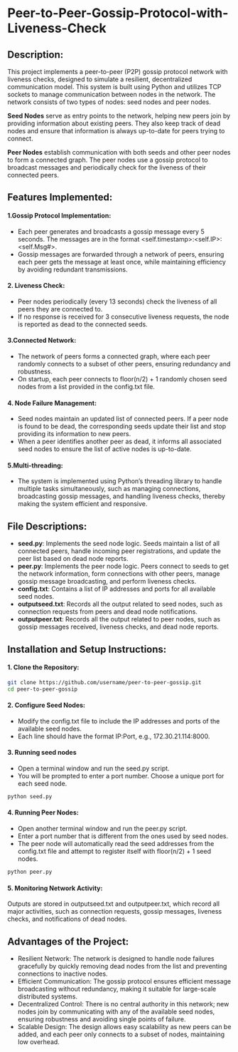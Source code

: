 # Peer-to-Peer-Gossip-Protocol-with-Liveness-Check

## Description:
This project implements a peer-to-peer (P2P) gossip protocol network with liveness checks, designed to simulate a resilient, decentralized communication model. This system is built using Python and utilizes TCP sockets to manage communication between nodes in the network. The network consists of two types of nodes: seed nodes and peer nodes.

**Seed Nodes** serve as entry points to the network, helping new peers join by providing information about existing peers. They also keep track of dead nodes and ensure that information is always up-to-date for peers trying to connect.

**Peer Nodes** establish communication with both seeds and other peer nodes to form a connected graph. The peer nodes use a gossip protocol to broadcast messages and periodically check for the liveness of their connected peers.

## Features Implemented:
####  1.Gossip Protocol Implementation:

* Each peer generates and broadcasts a gossip message every 5 seconds. The messages are in the format <self.timestamp>:<self.IP>:<self.Msg#>.
* Gossip messages are forwarded through a network of peers, ensuring each peer gets the message at least once, while maintaining efficiency by avoiding redundant transmissions.
#### 2. Liveness Check:

* Peer nodes periodically (every 13 seconds) check the liveness of all peers they are connected to.
* If no response is received for 3 consecutive liveness requests, the node is reported as dead to the connected seeds.
#### 3.Connected Network:

* The network of peers forms a connected graph, where each peer randomly connects to a subset of other peers, ensuring redundancy and robustness.
* On startup, each peer connects to floor(n/2) + 1 randomly chosen seed nodes from a list provided in the config.txt file.
#### 4. Node Failure Management:

* Seed nodes maintain an updated list of connected peers. If a peer node is found to be dead, the corresponding seeds update their list and stop providing its information to new peers.
* When a peer identifies another peer as dead, it informs all associated seed nodes to ensure the list of active nodes is up-to-date.
#### 5.Multi-threading:

* The system is implemented using Python’s threading library to handle multiple tasks simultaneously, such as managing connections, broadcasting gossip messages, and handling liveness checks, thereby making the system efficient and responsive.
## File Descriptions:
* **seed.py**: Implements the seed node logic. Seeds maintain a list of all connected peers, handle incoming peer registrations, and update the peer list based on dead node reports.
* **peer.py**: Implements the peer node logic. Peers connect to seeds to get the network information, form connections with other peers, manage gossip message broadcasting, and perform liveness checks.
* **config.txt**: Contains a list of IP addresses and ports for all available seed nodes.
* **outputseed.txt**: Records all the output related to seed nodes, such as connection requests from peers and dead node notifications.
* **outputpeer.txt**: Records all the output related to peer nodes, such as gossip messages received, liveness checks, and dead node reports.


## Installation and Setup Instructions:
#### 1. Clone the Repository:
```bash
git clone https://github.com/username/peer-to-peer-gossip.git
cd peer-to-peer-gossip
 ```
#### 2. Configure Seed Nodes:
* Modify the config.txt file to include the IP addresses and ports of the available seed nodes.
* Each line should have the format IP:Port, e.g., 172.30.21.114:8000.

#### 3. Running seed nodes
* Open a terminal window and run the seed.py script.
* You will be prompted to enter a port number. Choose a unique port for each seed node.
```bash
python seed.py
 ```

#### 4. Running Peer Nodes:
* Open another terminal window and run the peer.py script.
* Enter a port number that is different from the ones used by seed nodes.
* The peer node will automatically read the seed addresses from the config.txt file and attempt to register itself with floor(n/2) + 1 seed nodes.
```bash
python peer.py
 ```
#### 5. Monitoring Network Activity:
Outputs are stored in outputseed.txt and outputpeer.txt, which record all major activities, such as connection requests, gossip messages, liveness checks, and notifications of dead nodes.

## Advantages of the Project:
* Resilient Network: The network is designed to handle node failures gracefully by quickly removing dead nodes from the list and preventing connections to inactive nodes.
* Efficient Communication: The gossip protocol ensures efficient message broadcasting without redundancy, making it suitable for large-scale distributed systems.
* Decentralized Control: There is no central authority in this network; new nodes join by communicating with any of the available seed nodes, ensuring robustness and avoiding single points of failure.
* Scalable Design: The design allows easy scalability as new peers can be added, and each peer only connects to a subset of nodes, maintaining low overhead.

